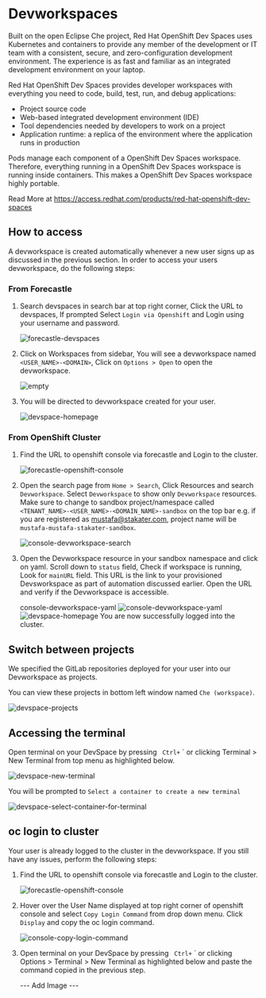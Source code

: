 # Devworkspaces

Built on the open Eclipse Che project, Red Hat OpenShift Dev Spaces uses Kubernetes and containers to provide any member of the development or IT team with a consistent, secure, and zero-configuration development environment. The experience is as fast and familiar as an integrated development environment on your laptop.

Red Hat OpenShift Dev Spaces provides developer workspaces with everything you need to code, build, test, run, and debug applications:

- Project source code
- Web-based integrated development environment (IDE)
- Tool dependencies needed by developers to work on a project
- Application runtime: a replica of the environment where the application runs in production

Pods manage each component of a OpenShift Dev Spaces workspace. Therefore, everything running in a OpenShift Dev Spaces workspace is running inside containers. This makes a OpenShift Dev Spaces workspace highly portable.

Read More at https://access.redhat.com/products/red-hat-openshift-dev-spaces

## How to access

A devworkspace is created automatically whenever a new user signs up as discussed in the previous section. In order to access your users devworkspace, do the following steps:

### From Forecastle
1. Search devspaces in search bar at top right corner, Click the URL to devspaces, If prompted Select `Login via Openshift` and Login using your username and password.

    ![forecastle-devspaces](images/forecastle-devspaces.png)

2. Click on Workspaces from sidebar, You will see a devworkspace named `<USER_NAME>-<DOMAIN>`, Click on `Options > Open` to open the devworkspace.

    ![empty](images/empty.png)

3. You will be directed to devworkspace created for your user. 

      ![devspace-homepage](images/devspace-homepage.png)  

### From OpenShift Cluster

1. Find the URL to openshift console via forecastle and Login to the cluster.

    ![forecastle-openshift-console](images/forecastle-openshift-console.png)

3. Open the search page from `Home > Search`, Click Resources and search `Devworkspace`. Select `Devworkspace` to show only `Devworkspace` resources. Make sure to change to sandbox project/namespace called `<TENANT_NAME>-<USER_NAME>-<DOMAIN_NAME>-sandbox` on the top bar e.g. if you are registered as mustafa@stakater.com, project name will be `mustafa-mustafa-stakater-sandbox`.

    ![console-devworkspace-search](images/console-devworkspace-search.png)

4. Open the Devworkspace resource in your sandbox namespace and click on yaml. Scroll down to `status` field, Check if workspace is running, Look for `mainURL` field. This URL is the link to your provisioned Devsworkspace as part of automation discussed earlier. Open the URL and verify if the Devworkspace is accessible. 

    console-devworkspace-yaml
    ![console-devworkspace-yaml](images/console-devworkspace-yaml.png)
    ![devspace-homepage](images/devspace-homepage.png)
You are now successfully logged into the cluster.

## Switch between projects

We specified the GitLab repositories deployed for your user into our Devworkspace as projects. 

You can view these projects in bottom left window named `Che (workspace)`.

![devspace-projects](images/devspace-projects.png)

## Accessing the terminal

Open terminal on your DevSpace by pressing ` Ctrl+` ` or clicking Terminal > New Terminal from top menu as highlighted below. 

![devspace-new-terminal](images/devspace-new-terminal.png)

You will be prompted to `Select a container to create a new terminal`

![devspace-select-container-for-terminal](images/devspace-select-container-for-terminal.png)


## oc login to cluster

Your user is already logged to the cluster in the devworkspace. If you still have any issues, perform the following steps:

1. Find the URL to openshift console via forecastle and Login to the cluster.

    ![forecastle-openshift-console](images/forecastle-openshift-console.png)

2. Hover over the User Name displayed at top right corner of openshift console and select `Copy Login Command` from drop down menu. Click `Display` and copy the oc login command.

    ![console-copy-login-command](images/console-copy-login-command.png)

3. Open terminal on your DevSpace by pressing ` Ctrl+` ` or clicking Options > Terminal > New Terminal as highlighted below and paste the command copied in the previous step.

    --- Add Image ---
